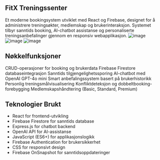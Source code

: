 ## FitX Treningssenter

Et moderne bookingsystem utviklet med React og Firebase, designet for å administrere treningsøkter, medlemskap og brukerinteraksjon. Systemet tilbyr sanntids booking, AI-chatbot assistanse og personaliserte treningsanbefalinger gjennom en responsiv webapplikasjon.
![image](https://github.com/user-attachments/assets/2e345796-550f-4881-8d72-ae99d86a3ea5)
![image](https://github.com/user-attachments/assets/1a222a62-5b05-4fc9-af6b-14445b692873)
![image](https://github.com/user-attachments/assets/0cee8b85-86b7-49fb-a0ee-1e53f65a400f)



## Nøkkelfunksjoner

CRUD-operasjoner for booking og brukerdata
Firebase Firestore databaseintegrasjon
Sanntids tilgjengelighetssporing
AI-chatbot med OpenAI GPT-4o mini
Smart anbefalingssystem basert på brukerhistorikk
Personlig treningsmålvisualisering
Konfliktdeteksjon og dobbeltbooking-forebygging
Medlemskapshåndtering (Basic, Standard, Premium)

## Teknologier Brukt

- React for frontend-utvikling
- Firebase Firestore for sanntids database
- Express.js for chatbot backend
- OpenAI API for AI-assistanse
- JavaScript (ES6+) for applikasjonslogikk
- Firebase Authentication for brukersikkerhet
- CSS for responsivt design
- Firebase OnSnapshot for sanntidsoppdateringer
